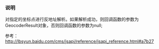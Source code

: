 ### 说明

对指定的坐标点进行反地址解析。如果解析成功，则回调函数的参数为GeocoderResult对象，否则回调函数的参数为null;

参考：http://lbsyun.baidu.com/cms/jsapi/reference/jsapi_reference.html#a7b27